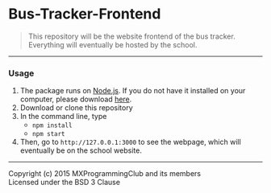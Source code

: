# Bus-Tracker-Frontend
> This repository will be the website frontend of the bus tracker. Everything will eventually be hosted by the school. 

----
### Usage
1. The package runs on [Node.js][1]. If you do not have it installed on your computer, please download [here][1].
2. Download or clone this repository
3. In the command line, type
	* `npm install`
	* `npm start`
4. Then, go to `http://127.0.0.1:3000` to see the webpage, which will eventually be on the school website.
	
[1]:https://nodejs.org

----
Copyright (c) 2015 MXProgrammingClub and its members   
Licensed under the BSD 3 Clause